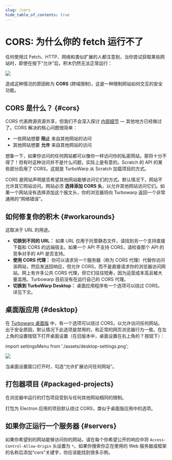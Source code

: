 ```yaml
---
slug: /cors
hide_table_of_contents: true
---
```


# CORS: 为什么你的 fetch 运行不了

任何使用过 Fetch、HTTP、网络和类似扩展的人都注意到，当你尝试获取某些网站时，即使在按下“允许”后，积木仍然无法正常运行：

![](./assets/fetch-google.png)

造成这种情况的原因称为 **CORS** (跨域限制)，这是一种限制网站如何交互的安全功能。

## CORS 是什么？ {#cors}

CORS 代表跨源资源共享，但我们不会深入探讨 [内部细节](https://developer.mozilla.org/zh-CN/docs/Glossary/CORS) — 其他地方已经做过了。CORS 解决的核心问题很简单：

 - 一些网站想要 **阻止** 来自其他网站的访问
 - 其他网站想要 **允许** 来自其他网站的访问

想象一下，如果你访问的任何网站都可以像你一样访问你的私密网站，那将十分不得了！但有时这种访问并不是什么问题，实际上是有意的。Scratch 的 API 的某些部分启用了 CORS，这就是 TurboWarp 从 Scratch 加载项目的方式。

CORS 是网站声明是否希望其他网站能够访问它们的方式。默认情况下，网站不允许其它网站访问。网站必须 **选择添加 CORS 头**，以允许其他网站访问它们。如果一个网站没有选择添加这个报文头，你的浏览器将向 Turbowarp 返回一个非常通用的“网络错误”。

## 如何修复你的积木 {#workarounds}

这取决于 URL 的用途。

 - **切换到不同的 URL：** 如果 URL 仅用于托管静态文件，请找到另一个支持直接下载和 CORS 的远端宿主。如果一个 API 不支持 CORS，请检查那个 API 的竞争对手的 API 是否支持。
 - **使用 CORS 代理：** 你可以请求另一个服务器（称为 CORS 代理）代替你访问该网站，然后发送回响应，但允许 CORS，而不是直接请求你的浏览器访问网站。网上有许多公共 CORS 代理，但它们往往短寿，因为运营成本高且被大量滥用。Turbowarp 目前没有在运行自己的 CORS 代理。
 - **切换到 TurboWarp Desktop：** 桌面应用程序有一个选项可以绕过 CORS。详见下文。

## 桌面版应用 {#desktop}

在 [Turbowarp 桌面版](https://desktop.turbowarp.org/) 中，有一个选项可以绕过 CORS，以允许访问任何网站。出于安全原因，默认情况下此选项是禁用的，和正常的网页浏览器行为一致。在左上角的设置按钮下打开桌面设置（在旧版本中，桌面设置在右上角的 ? 按钮下）：

import settingsMenu from './assets/desktop-settings.png';

<p><img src={settingsMenu} height={596/2} width={632/2} /></p>

当桌面设置窗口打开时，勾选“允许扩展访问任何网站”。

## 打包器项目 {#packaged-projects}

在浏览器中运行的打包项目受到与任何其他网站相同的限制。

打包为 Electron 应用的项目默认绕过 CORS，类似于桌面版应用中的选项。

## 如果你正运行一个服务器 {#servers}

如果你希望别的网站能够访问你的网站，请在每个你希望公开的响应中将 `Access-Control-Allow-Origin` 头设置为 `*`。如果你搜索你正在使用的 Web 服务器或框架的名称后添加“cors”关键字，你应该能找到很多示例。
